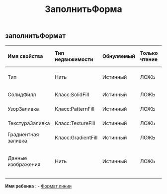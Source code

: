 ﻿---
title: ЗаполнитьФорма
second_title: Aspose.Cells Cloud Documen
type: docs
url: /ru/specification/model/fillformat/
description: "Aspose.Cells Спецификация облачной модели: FillFormat. Легко обрабатывайте Excel и другие документы электронных таблиц с помощью таких функций, как открытие, создание, редактирование, разделение, слияние, сравнение и преобразование."
weight: 50
---
## **заполнитьФормат**

 

| Имя свойства| Тип недвижимости| Обнуляемый| Только чтение| Значение по умолчанию| Описание|
|:- |:- |:- |:- |:- |:- |
| Тип| Нить| Истинный| ЛОЖЬ|| Получает и задает тип заливки.|
| СолидФилл| Класс:SolidFill| Истинный| ЛОЖЬ|| Получает объект.|
| УзорЗаливка| Класс:PatternFill| Истинный| ЛОЖЬ|| Получает объект.|
| ТекстураЗаливка| Класс:TextureFill| Истинный| ЛОЖЬ|| Получает объект.|
| Градиентная заливка| Класс:GradientFill| Истинный| ЛОЖЬ|| Получает объект.|
| Данные изображения| Нить| Истинный| ЛОЖЬ|| Получает и задает данные изображения изображения.|

**Имя ребенка** : 
	-  [Формат линии](lineformat) 
